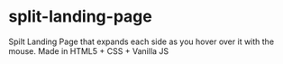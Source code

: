 # split-landing-page
Spilt Landing Page that expands each side as you hover over it with the mouse. Made in HTML5 + CSS + Vanilla JS
